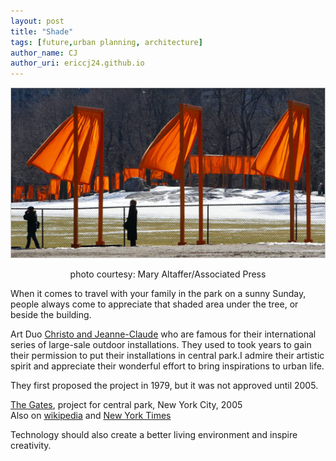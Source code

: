 ```yaml
---
layout: post
title: "Shade"
tags: [future,urban planning, architecture]
author_name: CJ
author_uri: ericcj24.github.io
---
```


![](/images/posts/2013-07-30/gates_title.jpg)

<p align="center">
photo courtesy: Mary Altaffer/Associated Press

</p>
When it comes to travel with your family in the park on a sunny Sunday,
people always come to appreciate that shaded area under the tree, or
beside the building.

Art Duo [Christo and
Jeanne-Claude](https://en.wikipedia.org/wiki/Christo_and_Jeanne-Claude)
who are famous for their international series of large-sale outdoor
installations. They used to took years to gain their permission to put
their installations in central park.I admire their artistic spirit and
appreciate their wonderful effort to bring inspirations to urban life.

They first proposed the project in 1979, but it was not approved until
2005.

[The
Gates](http://www.christojeanneclaude.net/projects/the-gates?images=completed#.Ud7zaD7TVcQ),
project for central park, New York City, 2005  
Also on
[wikipedia](https://en.wikipedia.org/wiki/Christo_and_Jeanne-Claude#The_Gates)
and [New York
Times](http://www.nytimes.com/ref/arts/design/GATES-REF.html)

Technology should also create a better living environment and inspire
creativity.
